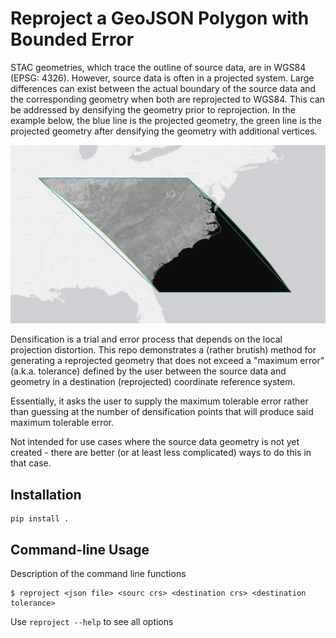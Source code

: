 # Reproject a GeoJSON Polygon with Bounded Error

STAC geometries, which trace the outline of source data, are in WGS84 (EPSG: 4326). However, source data is often in a projected system. Large differences can exist between the actual boundary of the source data and the corresponding geometry when both are reprojected to WGS84. This can be addressed by densifying the geometry prior to reprojection. In the example below, the blue line is the projected geometry, the green line is the projected geometry after densifying the geometry with additional vertices.

![](docs/viirs-h11v05.png)

Densification is a trial and error process that depends on the local projection distortion. This repo demonstrates a (rather brutish) method for generating a reprojected geometry that does not exceed a "maximum error" (a.k.a. tolerance) defined by the user between the source data and geometry in a destination (reprojected) coordinate reference system. 

Essentially, it asks the user to supply the maximum tolerable error rather than guessing at the number of densification points that will produce said maximum tolerable error.

Not intended for use cases where the source data geometry is not yet created - there are better (or at least less complicated) ways to do this in that case.

## Installation

```shell
pip install .
```

## Command-line Usage

Description of the command line functions

```shell
$ reproject <json file> <sourc crs> <destination crs> <destination tolerance>
```

Use `reproject --help` to see all options